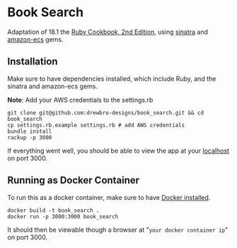 # Book Search
Adaptation of 18.1 the [Ruby Cookbook, 2nd Edition](http://www.amazon.com/Ruby-Cookbook-Lucas-Carlson/dp/1449373712), using [sinatra](http://www.sinatrarb.com/) and [amazon-ecs](https://github.com/jugend/amazon-ecs) gems.

## Installation
Make sure to have dependencies installed, which include Ruby, and the sinatra and amazon-ecs gems.  
  
**Note**: Add your AWS credentials to the settings.rb

```shell
git clone git@github.com:drewbro-designs/book_search.git && cd book_search
cp settings.rb.example settings.rb # add AWS credentials
bundle install
rackup -p 3000
```
If everything went well, you should be able to view the app at your [localhost](http://localhost:3000) on port 3000.

## Running as Docker Container
To run this as a docker container, make sure to have [Docker installed](https://docs.docker.com/linux/step_one/).
```
docker build -t book_search .
docker run -p 3000:3000 book_search
```
It should then be viewable though a browser at "`your docker container ip`" on port 3000.
